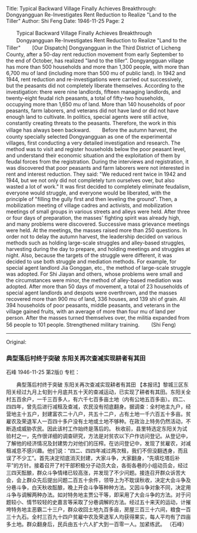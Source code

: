 Title: Typical Backward Village Finally Achieves Breakthrough: Dongyangguan Re-Investigates Rent Reduction to Realize "Land to the Tiller"
Author: Shi Feng
Date: 1946-11-25
Page: 2

　　Typical Backward Village Finally Achieves Breakthrough
　　Dongyangguan Re-Investigates Rent Reduction to Realize "Land to the Tiller"
　　[Our Dispatch] Dongyangguan in the Third District of Licheng County, after a 50-day rent reduction movement from early September to the end of October, has realized "land to the tiller". Dongyangguan village has more than 500 households and more than 1,300 people, with more than 6,700 mu of land (including more than 500 mu of public land). In 1942 and 1944, rent reduction and re-investigations were carried out successively, but the peasants did not completely liberate themselves. According to the investigation: there were nine landlords, fifteen managing landlords, and twenty-eight feudal rich peasants, a total of fifty-two households, occupying more than 1,650 mu of land. More than 140 households of poor peasants, farm laborers, and veterans did not have land or did not have enough land to cultivate. In politics, special agents were still active, constantly creating threats to the peasants. Therefore, the work in this village has always been backward.
　　Before the autumn harvest, the county specially selected Dongyangguan as one of the experimental villages, first conducting a very detailed investigation and research. The method was to visit and register households below the poor peasant level, and understand their economic situation and the exploitation of them by feudal forces from the registration. During the interviews and registration, it was discovered that poor peasants and farm laborers were not interested in rent and interest reduction. They said: "We reduced rent twice in 1942 and 1944, but we not only did not completely turn ourselves over, but also wasted a lot of work." It was first decided to completely eliminate feudalism, everyone would struggle, and everyone would be liberated, with the principle of "filling the gully first and then leveling the ground". Then, a mobilization meeting of village cadres and activists, and mobilization meetings of small groups in various streets and alleys were held. After three or four days of preparation, the masses' fighting spirit was already high, and many problems were discovered. Successive mass grievance meetings were held. At the meetings, the masses raised more than 250 questions. In order not to delay the autumn harvest, the leadership decided on various methods such as holding large-scale struggles and alley-based struggles, harvesting during the day to prepare, and holding meetings and struggles at night. Also, because the targets of the struggle were different, it was decided to use both struggle and mediation methods. For example, for special agent landlord Jia Gonggan, etc., the method of large-scale struggle was adopted. For Shi Jiayan and others, whose problems were small and the circumstances were minor, the method of alley-based mediation was adopted. After more than 50 days of movement, a total of 23 households of special agent landlords and despots were overthrown, and the masses recovered more than 900 mu of land, 336 houses, and 139 shi of grain. All 394 households of poor peasants, middle peasants, and veterans in the village gained fruits, with an average of more than four mu of land per person. After the masses turned themselves over, the militia expanded from 56 people to 101 people. Strengthened military training.
　　(Shi Feng)



<hr /> 

Original: 


### 典型落后村终于突破  东阳关再次查减实现耕者有其田
石峰
1946-11-25
第2版()
专栏：

　　典型落后村终于突破
    东阳关再次查减实现耕者有其田
    【本报讯】黎城三区东阳关经过九月上旬到十月底共五十天的查减运动，已实现了耕者有其田。东阳关全村五百余户，一千三百多人，有六千七百多亩土地（内有公地五百多亩）。四二、四四年，曾先后进行减租及查减，农民没有彻底翻身。据调查：全村地主九户，经营地主十五户，封建富农二十八户，共五十二户，占有土地一千六百五十多亩。贫雇农及荣退军人一百四十多户没有土地或土地不够种。在政治上特务仍然活动，不断造成威胁农民。因此该村工作始终是落后的。
    秋收前，县里特选定东阳关为试验村之一，先作很详细的调查研究，方法是对贫农以下户作访问登记。从登记中，了解他的经济情况及封建势力对他们的压榨。在访问登记中，发现了贫雇农，对减租减息不感兴趣。他们说：“四二、四四年减过两次租，我们不但没翻透身，而且误了不少工”。首先决定彻底消灭封建，大家斗争，大家翻身，“先填圪塔后补平”的方针。接着召开了村干部积极分子动员大会，各街各巷的小组动员会，经过三四天酝酿，群众斗争情绪已较高涨，并发现了不少问题。接连召开群众诉苦大会，会上群众先后提出问题二百五十余件，领导上为不耽误秋收，决定大会斗争及分巷斗争，白天秋收酝酿，晚上开会斗争等种种方法。又因斗争对象不同，决定用斗争与调解两种办法。如对特务地主贾公干等，即采用了大会斗争的方法。对于问题较小、情节较轻的史嘉言等采取了分巷调解的方法。经过五十来天的运动，计摧垮特务地主恶霸二十三户，群众收回土地九百多亩，房屋三百三十六间，粮食一百三十九石。全村三百九十四户贫雇中农及荣退军人均获得果实，每人平均有了四亩多土地。群众翻身后，民兵由五十六人扩大到一百零一人。加紧练武。
    （石峰）
